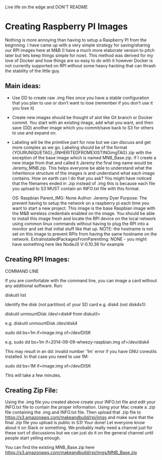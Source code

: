 Live life on the edge and DON'T README

Creating Raspberry PI Images
============================
Nothing is more annoying than having to setup a Raspberry PI from the beginning. I have came up with a very simple strategy for saving/sharing our RPI images here at M&B (I have a much more elaborate version to pitch later but lets keep things simple for now). This method was derived for my love of Docker and how things are so easy to do with it however Docker is not currently supported on RPI without some heavy hacking that can thrash the stability of the little guy. 

Main ideas:
-----------
* Use DD to create raw .img files once you have a stable configuration that you plan to use or don't want to lose (remember if you don't use it you lose it)
* Create new images should be thought of alot like Git branch or Docker commit. You start with an existing image, add what you want, and then save (DD) another image which you commit/save back to S3 for others to use and expand on.
* Labeling will be the primitive part for now but we can discuss and get more complex as we go. Labeling should be of the format {YOURUNIQUETAG}_{INHERITEDFROMEXISTINGimgTAG}.zip with the exception of the base image which is named MNB_Base.zip. If I create a new image from that and called it Jeremy the final img name would be Jeremy_MNB.zip. This helps everyone be able to understand what the inheritence structure of the images is and understand what each image contains. How on earth can I do that you ask? You might have noticed that the filenames ended in .zip instead of .img this is because each file you upload to S3 MUST contain an INFO.txt file with this format.


	OS: Raspbian
	Parent_IMG: None
	Author: Jeremy Dyer
	Purpose: The prevent having to setup the network on a raspberry pi each time you want to start a new project. This image is the base Raspbian image with the M&B wireless credentials enabled on the image. You should be able to install this image fresh and locate the RPI device on the local network using common linux commands without having to plug the RPI into a monitor and set that initial stuff like that up. NOTE: the hostname is not set on this image to prevent RPIs from having the same hostname on the network.
	ExtraInstalledPackagesFromParentImg: NONE - you might have something here like NodeJS V-0.10.36 for example


Creating RPI Images:
--------------------
COMMAND LINE

If you are comfortable with the command line, you can image a card without any additional software. Run:

diskutil list

Identify the disk (not partition) of your SD card e.g. disk4 (not disk4s1):

diskutil unmountDisk /dev/<disk# from diskutil>

e.g. diskutil unmountDisk /dev/disk4

sudo dd bs=1m if=image.img of=/dev/DISK

e.g. sudo dd bs=1m if=2014-09-09-wheezy-raspbian.img of=/dev/disk4

This may result in an dd: invalid number '1m' error if you have GNU coreutils installed. In that case you need to use 1M:

sudo dd bs=1M if=image.img of=/dev/DISK

This will take a few minutes.

Creating Zip File:
------------------
Using the .img file you created above create your INFO.txt file and edit your INFO.txt file to contain the proper information. Using your Mac create a .zip file containing the .img and INFO.txt file. Then upload that .zip file to https://s3.amazonaws.com/makeandbuild/rpi/imgs and make sure that the final .zip file you upload is public in S3! Your done! Let everyone know about it on Slack or something. We probably really need a channel just for these sort of discussions but we can just do it on the general channel until people start yelling enough.

You can find the existing MNB_Base.zip here https://s3.amazonaws.com/makeandbuild/rpi/imgs/MNB_Base.zip
